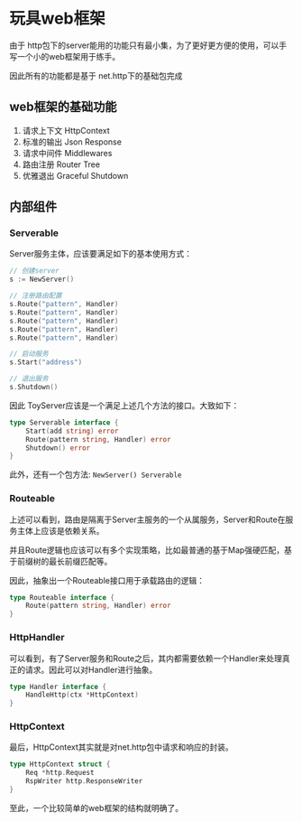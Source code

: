 # 玩具web框架

由于 http包下的server能用的功能只有最小集，为了更好更方便的使用，可以手写一个小的web框架用于练手。

因此所有的功能都是基于 net.http下的基础包完成

## web框架的基础功能

1. 请求上下文 HttpContext
2. 标准的输出 Json Response
3. 请求中间件 Middlewares
4. 路由注册 Router Tree
5. 优雅退出 Graceful Shutdown

## 内部组件

### Serverable

Server服务主体，应该要满足如下的基本使用方式：

``` go
// 创建server
s := NewServer()

// 注册路由配置
s.Route("pattern", Handler)
s.Route("pattern", Handler)
s.Route("pattern", Handler)
s.Route("pattern", Handler)
s.Route("pattern", Handler)

// 启动服务
s.Start("address")

// 退出服务
s.Shutdown()
```

因此 ToyServer应该是一个满足上述几个方法的接口。大致如下：

``` go
type Serverable interface {
    Start(add string) error
    Route(pattern string, Handler) error
    Shutdown() error
}
```

此外，还有一个包方法: `NewServer() Serverable`

### Routeable

上述可以看到，路由是隔离于Server主服务的一个从属服务，Server和Route在服务主体上应该是依赖关系。

并且Route逻辑也应该可以有多个实现策略，比如最普通的基于Map强硬匹配，基于前缀树的最长前缀匹配等。

因此，抽象出一个Routeable接口用于承载路由的逻辑：

``` go
type Routeable interface {
	Route(pattern string, Handler) error
}
```

### HttpHandler

可以看到，有了Server服务和Route之后，其内都需要依赖一个Handler来处理真正的请求。因此可以对Handler进行抽象。

``` go
type Handler interface {
    HandleHttp(ctx *HttpContext)
}
```

### HttpContext

最后，HttpContext其实就是对net.http包中请求和响应的封装。

``` go
type HttpContext struct {
    Req *http.Request
    RspWriter http.ResponseWriter
}
```

至此，一个比较简单的web框架的结构就明确了。